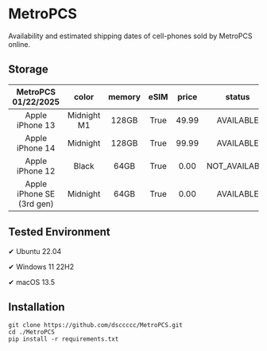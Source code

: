 # MetroPCS
Availability and estimated shipping dates of cell-phones sold by MetroPCS online.
## Storage
|MetroPCS 01/22/2025|color|memory|eSIM|price|status|shipping from|shipping to|
|:--:|:--:|:--:|:--:|:--:|:--:|:--:|:--:|
|Apple iPhone 13|Midnight M1|128GB|True|49.99|AVAILABLE|01/22/2025|01/27/2025|
|Apple iPhone 14|Midnight|128GB|True|99.99|AVAILABLE|01/22/2025|01/27/2025|
|Apple iPhone 12|Black|64GB|True|0.00|NOT_AVAILABLE|01/29/2025|02/04/2025|
|Apple iPhone SE (3rd gen)|Midnight|64GB|True|0.00|AVAILABLE|01/22/2025|01/27/2025|

## Tested Environment
✔ Ubuntu 22.04

✔ Windows 11 22H2

✔ macOS 13.5
## Installation
```
git clone https://github.com/dsccccc/MetroPCS.git
cd ./MetroPCS
pip install -r requirements.txt
```
